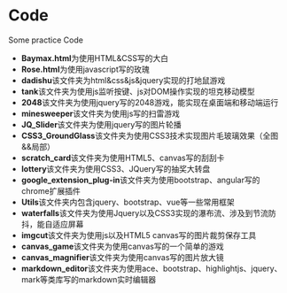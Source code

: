 # Code
Some practice Code

* **Baymax.html**为使用HTML&CSS写的大白
* **Rose.html**为使用javascript写的玫瑰
* **dadishu**该文件夹为html&css&js&jquery实现的打地鼠游戏
* **tank**该文件夹为使用js监听按键、js对DOM操作实现的坦克移动模型
* **2048**该文件夹为使用jquery写的2048游戏，能实现在桌面端和移动端运行
* **minesweeper**该文件夹为使用js写的扫雷游戏
* **JQ_Slider**该文件夹为使用jquery写的图片轮播
* **CSS3_GroundGlass**该文件夹为使用CSS3技术实现图片毛玻璃效果（全图&&局部）
* **scratch_card**该文件夹为使用HTML5、canvas写的刮刮卡
* **lottery**该文件夹为使用CSS3、JQuery写的抽奖大转盘
* **google_extension_plug-in**该文件夹为使用bootstrap、angular写的chrome扩展插件
* **Utils**该文件夹内包含jquery、bootstrap、vue等一些常用框架
* **waterfalls**该文件夹为使用Jquery以及CSS3实现的瀑布流、涉及到节流防抖，能自适应屏幕
* **imgcut**该文件夹为使用js以及HTML5 canvas写的图片裁剪保存工具
* **canvas_game**该文件夹为使用canvas写的一个简单的游戏
* **canvas_magnifier**该文件夹为使用canvas写的图片放大镜
* **markdown_editor**该文件夹为使用ace、bootstrap、highlightjs、jquery、mark等类库写的markdown实时编辑器
